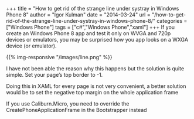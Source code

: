 +++
title = "How to get rid of the strange line under systray in Windows Phone 8"
author = "Igor Kulman"
date = "2014-03-24"
url = "/how-to-get-rid-of-the-strange-line-under-systray-in-windows-phone-8/"
categories = ["Windows Phone"]
tags = ["c#","Windows Phone","xaml"]
+++
If you create an Windows Phone 8 app and test it only on WVGA and 720p devices or emulators, you may be surprised how you app looks on a WXGA device (or emulator). 

{{% img-responsive "/images/line.png" %}}

I have not been able the reason why this happens but the solution is quite simple. Set your page&#8217;s top border to -1. 

<!--more-->

<script src="https://gist.github.com/igorkulman/9572347.js?file=line.xaml"></script>

Doing this in XAML for every page is not very convenient, a better solution would be to set the negative top margin on the whole application frame

<script src="https://gist.github.com/igorkulman/9572347.js?file=line.cs"></script>

If you use Caliburn.Micro, you need to override the CreatePhoneApplicationFrame in the Bootstrapper instead

<script src="https://gist.github.com/igorkulman/9572347.js?file=line.caliburn.cs"></script>

 [1]: http://blog.kulman.sk/wp-content/uploads/2014/03/line.png
